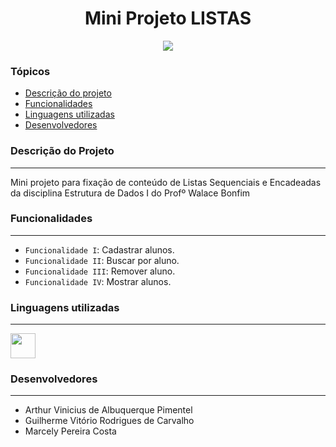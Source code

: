 <h1 align="center" id="inicio">Mini Projeto LISTAS</h1>
<p align="center"><img src="http://img.shields.io/static/v1?label=STATUS&message=EM%20DESENVOLVIMENTO&color=GREEN&style=for-the-badge"/></p>
<h3>Tópicos</h3>
<ul>
    <li><a href="#descricao">Descrição do projeto</a></li>
    <li><a href="#funcionalidades">Funcionalidades</a></li>
    <li><a href="#linguagens">Linguagens utilizadas</a></li>
    <li><a href="#desenvolvedores">Desenvolvedores</a></li>
</ul>
<h3 id="descricao">Descrição do Projeto</h3>
<hr>
<p>Mini projeto para fixação de conteúdo de Listas Sequenciais e Encadeadas da disciplina Estrutura de Dados I do Profº Walace Bonfim</p>
<h3 id="funcionalidades">Funcionalidades</h3>
<hr>

- `Funcionalidade I`: Cadastrar alunos.
- `Funcionalidade II`: Buscar por aluno.
- `Funcionalidade III`: Remover aluno.
- `Funcionalidade IV`: Mostrar alunos.

<h3 id="linguagens">Linguagens utilizadas</h3>
<hr>
<div>
  <img height="40" width="40" src="https://cdn.jsdelivr.net/gh/devicons/devicon/icons/java/java-original-wordmark.svg"/>
</div>

<h3 id="desenvolvedores">Desenvolvedores</h3>
<hr>
<ul>
  <li>Arthur Vinicius de Albuquerque Pimentel</li>
  <li>Guilherme Vitório Rodrigues de Carvalho</li>
  <li>Marcely Pereira Costa</li>
</ul>
